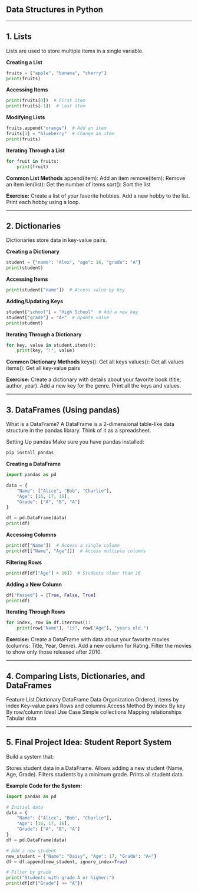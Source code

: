 ## Data Structures in Python

---
## 1. Lists
Lists are used to store multiple items in a single variable.

**Creating a List**
```python
fruits = ["apple", "banana", "cherry"]
print(fruits)
```

**Accessing Items**
```python
print(fruits[0])  # First item
print(fruits[-1])  # Last item
```

**Modifying Lists**
```python
fruits.append("orange")  # Add an item
fruits[1] = "blueberry"  # Change an item
print(fruits)
```

**Iterating Through a List**
```python
for fruit in fruits:
    print(fruit)
```

**Common List Methods**
append(item): Add an item
remove(item): Remove an item
len(list): Get the number of items
sort(): Sort the list

**Exercise:**
Create a list of your favorite hobbies.
Add a new hobby to the list.
Print each hobby using a loop.

---
## 2. Dictionaries
Dictionaries store data in key-value pairs.

**Creating a Dictionary**
```python
student = {"name": "Alex", "age": 16, "grade": "A"}
print(student)
```

**Accessing Items**
```python
print(student["name"])  # Access value by key
```

**Adding/Updating Keys**
```python
student["school"] = "High School"  # Add a new key
student["grade"] = "A+"  # Update value
print(student)
```

**Iterating Through a Dictionary**
```python
for key, value in student.items():
    print(key, ":", value)
```

**Common Dictionary Methods**
keys(): Get all keys
values(): Get all values
items(): Get all key-value pairs

**Exercise:**
Create a dictionary with details about your favorite book (title, author, year).
Add a new key for the genre.
Print all the keys and values.

---
## 3. DataFrames (Using pandas)
What is a DataFrame? A DataFrame is a 2-dimensional table-like data structure in the pandas library. Think of it as a spreadsheet.

Setting Up pandas
Make sure you have pandas installed:

```bash
pip install pandas
```

**Creating a DataFrame**
```python
import pandas as pd

data = {
    "Name": ["Alice", "Bob", "Charlie"],
    "Age": [16, 17, 16],
    "Grade": ["A", "B", "A"]
}

df = pd.DataFrame(data)
print(df)
```

**Accessing Columns**
```python
print(df["Name"])  # Access a single column
print(df[["Name", "Age"]])  # Access multiple columns
```

**Filtering Rows**
```python
print(df[df["Age"] > 16])  # Students older than 16
```

**Adding a New Column**
```python
df["Passed"] = [True, False, True]
print(df)
```

**Iterating Through Rows**
```python
for index, row in df.iterrows():
    print(row["Name"], "is", row["Age"], "years old.")
```

**Exercise:**
Create a DataFrame with data about your favorite movies (columns: Title, Year, Genre).
Add a new column for Rating.
Filter the movies to show only those released after 2010.

---
## 4. Comparing Lists, Dictionaries, and DataFrames
Feature	List	Dictionary	DataFrame
Data Organization	Ordered, items by index	Key-value pairs	Rows and columns
Access Method	By index	By key	By row/column
Ideal Use Case	Simple collections	Mapping relationships	Tabular data

---
## 5. Final Project Idea: Student Report System
Build a system that:

Stores student data in a DataFrame.
Allows adding a new student (Name, Age, Grade).
Filters students by a minimum grade.
Prints all student data.

**Example Code for the System:**
```python
import pandas as pd

# Initial data
data = {
    "Name": ["Alice", "Bob", "Charlie"],
    "Age": [16, 17, 16],
    "Grade": ["A", "B", "A"]
}
df = pd.DataFrame(data)

# Add a new student
new_student = {"Name": "Daisy", "Age": 17, "Grade": "A+"}
df = df.append(new_student, ignore_index=True)

# Filter by grade
print("Students with grade A or higher:")
print(df[df["Grade"] >= "A"])
```
